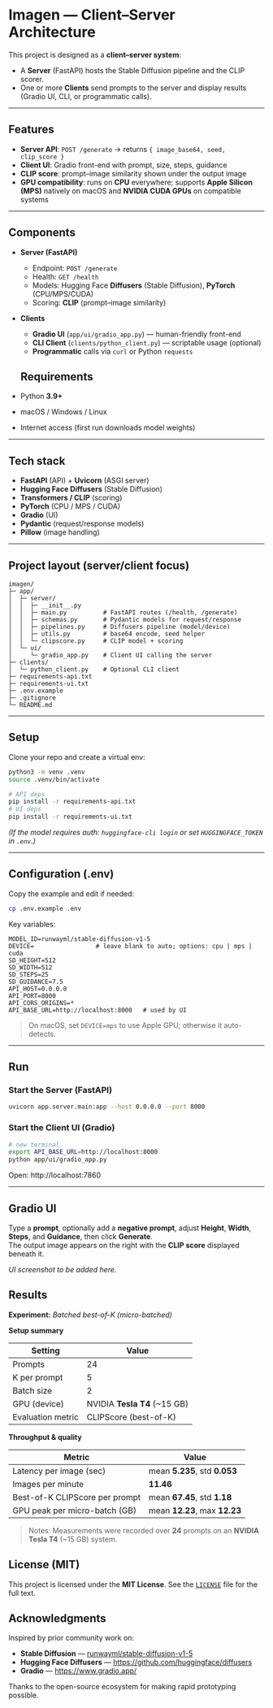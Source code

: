 # Imagen — Client–Server Architecture

This project is designed as a **client–server system**:
- A **Server** (FastAPI) hosts the Stable Diffusion pipeline and the CLIP scorer.
- One or more **Clients** send prompts to the server and display results (Gradio UI, CLI, or programmatic calls).

---

## Features
- **Server API**: `POST /generate` → returns `{ image_base64, seed, clip_score }`
- **Client UI**: Gradio front-end with prompt, size, steps, guidance
- **CLIP score**: prompt–image similarity shown under the output image
- **GPU compatibility**: runs on **CPU** everywhere; supports **Apple Silicon (MPS)** natively on macOS and **NVIDIA CUDA GPUs** on compatible systems

---

## Components

- **Server (FastAPI)**
  - Endpoint: `POST /generate`
  - Health: `GET /health`
  - Models: Hugging Face **Diffusers** (Stable Diffusion), **PyTorch** (CPU/MPS/CUDA)
  - Scoring: **CLIP** (prompt–image similarity)
- **Clients**
  - **Gradio UI** (`app/ui/gradio_app.py`) — human-friendly front-end
  - **CLI Client** (`clients/python_client.py`) — scriptable usage (optional)
  - **Programmatic** calls via `curl` or Python `requests`

  ## Requirements
- Python **3.9+** 
- macOS / Windows / Linux
- Internet access (first run downloads model weights)

---

## Tech stack
- **FastAPI** (API) + **Uvicorn** (ASGI server)
- **Hugging Face Diffusers** (Stable Diffusion)
- **Transformers / CLIP** (scoring)
- **PyTorch** (CPU / MPS / CUDA)
- **Gradio** (UI)
- **Pydantic** (request/response models)
- **Pillow** (image handling)

---

##  Project layout (server/client focus)

~~~
imagen/
├─ app/
│  ├─ server/
│  │  ├─ __init__.py
│  │  ├─ main.py          # FastAPI routes (/health, /generate)
│  │  ├─ schemas.py       # Pydantic models for request/response
│  │  ├─ pipelines.py     # Diffusers pipeline (model/device)
│  │  ├─ utils.py         # base64 encode, seed helper
│  │  └─ clipscore.py     # CLIP model + scoring
│  └─ ui/
│     └─ gradio_app.py    # Client UI calling the server
├─ clients/
│  └─ python_client.py    # Optional CLI client
├─ requirements-api.txt
├─ requirements-ui.txt
├─ .env.example
├─ .gitignore
└─ README.md
~~~

---

## Setup

Clone your repo and create a virtual env:

~~~bash
python3 -m venv .venv
source .venv/bin/activate

# API deps
pip install -r requirements-api.txt
# UI deps
pip install -r requirements-ui.txt
~~~

_(If the model requires auth: `huggingface-cli login` or set `HUGGINGFACE_TOKEN` in `.env`.)_

---

## Configuration (.env)

Copy the example and edit if needed:

~~~bash
cp .env.example .env
~~~

Key variables:

~~~
MODEL_ID=runwayml/stable-diffusion-v1-5
DEVICE=                 # leave blank to auto; options: cpu | mps | cuda
SD_HEIGHT=512
SD_WIDTH=512
SD_STEPS=25
SD_GUIDANCE=7.5
API_HOST=0.0.0.0
API_PORT=8000
API_CORS_ORIGINS=*
API_BASE_URL=http://localhost:8000   # used by UI
~~~

> On macOS, set `DEVICE=mps` to use Apple GPU; otherwise it auto-detects.

---

##  Run

### Start the **Server** (FastAPI)
~~~bash
uvicorn app.server.main:app --host 0.0.0.0 --port 8000
~~~

### Start the **Client UI** (Gradio)
~~~bash
# new terminal
export API_BASE_URL=http://localhost:8000
python app/ui/gradio_app.py
~~~

Open: http://localhost:7860

---

##  Gradio UI

Type a **prompt**, optionally add a **negative prompt**, adjust **Height**, **Width**, **Steps**, and **Guidance**, then click **Generate**.  
The output image appears on the right with the **CLIP score** displayed beneath it.

*UI screenshot to be added here.*


##  Results

**Experiment:** *Batched best-of-K (micro-batched)*

**Setup summary**

| Setting            | Value                     |
|--------------------|---------------------------|
| Prompts            | 24                        |
| K per prompt       | 5                         |
| Batch size         | 2                         |
| GPU (device)       | NVIDIA **Tesla T4** (~15 GB) |
| Evaluation metric  | CLIPScore (best-of-K)     |

**Throughput & quality**

| Metric                          | Value                |
|---------------------------------|----------------------|
| Latency per image (sec)         | mean **5.235**, std **0.053** |
| Images per minute               | **11.46**            |
| Best-of-K CLIPScore per prompt  | mean **67.45**, std **1.18** |
| GPU peak per micro-batch (GB)   | mean **12.23**, max **12.23** |

> Notes: Measurements were recorded over **24** prompts on an **NVIDIA Tesla T4** (~15 GB) system.


## License (MIT)

This project is licensed under the **MIT License**. See the [`LICENSE`](./LICENSE) file for the full text.


##  Acknowledgments

Inspired by prior community work on:

- **Stable Diffusion** — [runwayml/stable-diffusion-v1-5](https://huggingface.co/runwayml/stable-diffusion-v1-5)  
- **Hugging Face Diffusers** — <https://github.com/huggingface/diffusers>  
- **Gradio** — <https://www.gradio.app/>  

Thanks to the open-source ecosystem for making rapid prototyping possible.
